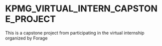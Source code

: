 # KPMG_VIRTUAL_INTERN_CAPSTONE_PROJECT
This is a capstone project from participating in the virtual internship organized by Forage
